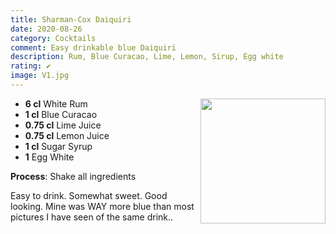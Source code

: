 ```yaml
---
title: Sharman-Cox Daiquiri
date: 2020-08-26
category: Cocktails
comment: Easy drinkable blue Daiquiri
description: Rum, Blue Curacao, Lime, Lemon, Sirup, Egg white
rating: ✔
image: V1.jpg
---
```


<img src="V1.jpg" width="200px" height="200px" style="float: right;">

 - **6 cl** White Rum
 - **1 cl** Blue Curacao
 - **0.75 cl** Lime Juice
 - **0.75 cl** Lemon Juice
 - **1 cl** Sugar Syrup
 - **1** Egg White

 **Process**: Shake all ingredients

Easy to drink. Somewhat sweet. Good looking. Mine was WAY more blue than most pictures I have seen of the same drink.. 